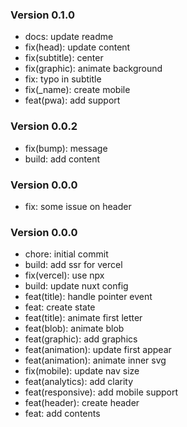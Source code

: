 ### Version 0.1.0
- docs: update readme
- fix(head): update content
- fix(subtitle): center
- fix(graphic): animate background
- fix: typo in subtitle
- fix(_name): create mobile
- feat(pwa): add support

### Version 0.0.2
- fix(bump): message
- build: add content
### Version 0.0.0
- fix: some issue on header
### Version 0.0.0
- chore: initial commit
- build: add ssr for vercel
- fix(vercel): use npx
- build: update nuxt config
- feat(title): handle pointer event
- feat: create state
- feat(title): animate first letter
- feat(blob): animate blob
- feat(graphic): add graphics
- feat(animation): update first appear
- feat(animation): animate inner svg
- fix(mobile): update nav size
- feat(analytics): add clarity
- feat(responsive): add mobile support
- feat(header): create header
- feat: add contents
